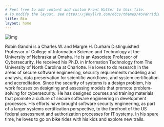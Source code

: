 ```yaml
---
# Feel free to add content and custom Front Matter to this file.
# To modify the layout, see https://jekyllrb.com/docs/themes/#overriding-theme-defaults
title: Bio
layout: home
---
```


![img](img/robin.png) 

Robin Gandhi is a Charles W. and Margre H. Durham Distinguished Professor of College of Information Science and Technology at the University of Nebraska at Omaha. He is an Associate Professor of Cybersecurity. He received his Ph.D. in Information Technology from The University of North Carolina at Charlotte. He loves to do research in the areas of secure software engineering, security requirements modeling and analysis, data preservation for scientific workflows, and system certification and accreditation. Since the security of systems is a design problem, his work focuses on designing and assessing models that promote problem-solving for cybersecurity. He has designed courses and training materials that promote a culture of secure software engineering in development processes. His efforts have brought software security engineering, as part of a larger systems certification perspective, to the forefront of the US federal assessment and authorization processes for IT systems. In his spare time, he loves to go on bike rides with his kids and explore new trails. 
